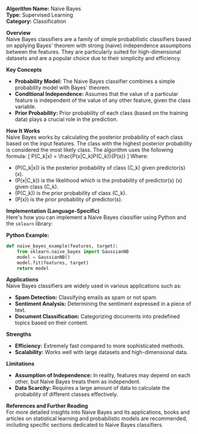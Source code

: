 **Algorithm Name:** Naive Bayes  
**Type:** Supervised Learning  
**Category:** Classification  

**Overview**  
Naive Bayes classifiers are a family of simple probabilistic classifiers based on applying Bayes' theorem with strong (naive) independence assumptions between the features. They are particularly suited for high-dimensional datasets and are a popular choice due to their simplicity and efficiency.

**Key Concepts**
- **Probability Model:** The Naive Bayes classifier combines a simple probability model with Bayes' theorem.
- **Conditional Independence:** Assumes that the value of a particular feature is independent of the value of any other feature, given the class variable.
- **Prior Probability:** Prior probability of each class (based on the training data) plays a crucial role in the prediction.

**How It Works**  
Naive Bayes works by calculating the posterior probability of each class based on the input features. The class with the highest posterior probability is considered the most likely class. The algorithm uses the following formula:
\[ P(C_k|x) = \frac{P(x|C_k)P(C_k)}{P(x)} \]
Where:
- \(P(C_k|x)\) is the posterior probability of class \(C_k\) given predictor(s) \(x\).
- \(P(x|C_k)\) is the likelihood which is the probability of predictor(s) \(x\) given class \(C_k\).
- \(P(C_k)\) is the prior probability of class \(C_k\).
- \(P(x)\) is the prior probability of predictor(s).

**Implementation (Language-Specific)**  
Here's how you can implement a Naive Bayes classifier using Python and the `sklearn` library:

**Python Example:**

```python
def naive_bayes_example(features, target):
    from sklearn.naive_bayes import GaussianNB
    model = GaussianNB()
    model.fit(features, target)
    return model
```

**Applications**  
Naive Bayes classifiers are widely used in various applications such as:
- **Spam Detection:** Classifying emails as spam or not spam.
- **Sentiment Analysis:** Determining the sentiment expressed in a piece of text.
- **Document Classification:** Categorizing documents into predefined topics based on their content.

**Strengths**
- **Efficiency:** Extremely fast compared to more sophisticated methods.
- **Scalability:** Works well with large datasets and high-dimensional data.

**Limitations**
- **Assumption of Independence:** In reality, features may depend on each other, but Naive Bayes treats them as independent.
- **Data Scarcity:** Requires a large amount of data to calculate the probability of different classes effectively.

**References and Further Reading**  
For more detailed insights into Naive Bayes and its applications, books and articles on statistical learning and probabilistic models are recommended, including specific sections dedicated to Naive Bayes classifiers.
